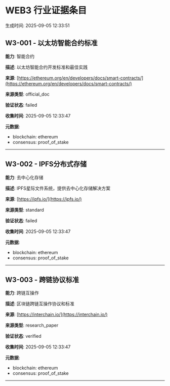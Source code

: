 # WEB3 行业证据条目

生成时间: 2025-09-05 12:33:51

## W3-001 - 以太坊智能合约标准

**能力**: 智能合约

**描述**: 以太坊智能合约开发标准和最佳实践

**来源**: [https://ethereum.org/en/developers/docs/smart-contracts/](https://ethereum.org/en/developers/docs/smart-contracts/)

**来源类型**: official_doc

**验证状态**: failed

**收集时间**: 2025-09-05 12:33:47

**元数据**:
- blockchain: ethereum
- consensus: proof_of_stake

---

## W3-002 - IPFS分布式存储

**能力**: 去中心化存储

**描述**: IPFS星际文件系统，提供去中心化存储解决方案

**来源**: [https://ipfs.io/](https://ipfs.io/)

**来源类型**: standard

**验证状态**: failed

**收集时间**: 2025-09-05 12:33:47

**元数据**:
- blockchain: ethereum
- consensus: proof_of_stake

---

## W3-003 - 跨链协议标准

**能力**: 跨链互操作

**描述**: 区块链跨链互操作协议和标准

**来源**: [https://interchain.io/](https://interchain.io/)

**来源类型**: research_paper

**验证状态**: verified

**收集时间**: 2025-09-05 12:33:47

**元数据**:
- blockchain: ethereum
- consensus: proof_of_stake

---

